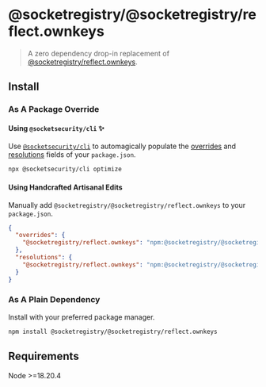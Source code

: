 # @socketregistry/@socketregistry/reflect.ownkeys

> A zero dependency drop-in replacement of
> [@socketregistry/reflect.ownkeys](https://www.npmjs.com/package/@socketregistry/reflect.ownkeys).

## Install

### As A Package Override

#### Using `@socketsecurity/cli` :sparkles:

Use [`@socketsecurity/cli`](https://www.npmjs.com/package/@socketsecurity/cli)
to automagically populate the
[overrides](https://docs.npmjs.com/cli/v9/configuring-npm/package-json#overrides)
and [resolutions](https://yarnpkg.com/configuration/manifest#resolutions) fields
of your `package.json`.

```sh
npx @socketsecurity/cli optimize
```

#### Using Handcrafted Artisanal Edits

Manually add `@socketregistry/@socketregistry/reflect.ownkeys` to your
`package.json`.

```json
{
  "overrides": {
    "@socketregistry/reflect.ownkeys": "npm:@socketregistry/@socketregistry/reflect.ownkeys@^1"
  },
  "resolutions": {
    "@socketregistry/reflect.ownkeys": "npm:@socketregistry/@socketregistry/reflect.ownkeys@^1"
  }
}
```

### As A Plain Dependency

Install with your preferred package manager.

```sh
npm install @socketregistry/@socketregistry/reflect.ownkeys
```

## Requirements

Node &gt;=18.20.4
